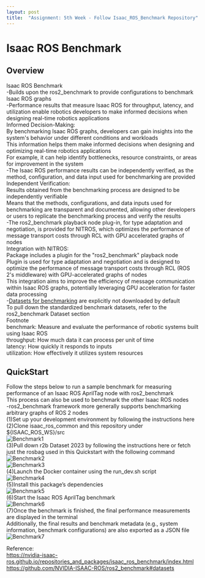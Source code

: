 ```yaml
---
layout: post
title:  "Assignment: 5th Week - Follow Isaac_ROS_Benchmark Repository"
---
```

# Isaac ROS Benchmark
## Overview
Isaac ROS Benchmark <br/>
-Builds upon the ros2_benchmark to provide configurations to benchmark Isaac ROS graphs <br/>
-Performance results that measure Isaac ROS for throughput, latency, and utilization enable robotics developers to make informed decisions when designing real-time robotics applications <br/>
Informed Decision-Making:  <br/>
By benchmarking Isaac ROS graphs, developers can gain insights into the system's behavior under different conditions and workloads <br/>
This information helps them make informed decisions when designing and optimizing real-time robotics applications <br/>
For example, it can help identify bottlenecks, resource constraints, or areas for improvement in the system <br/>
-The Isaac ROS performance results can be independently verified, as the method, configuration, and data input used for benchmarking are provided <br/>
Independent Verification: <br/>
Results obtained from the benchmarking process are designed to be independently verifiable <br/>
Means that the methods, configurations, and data inputs used for benchmarking are transparent and documented, allowing other developers or users to replicate the benchmarking process and verify the results <br/>
-The ros2_benchmark playback node plug-in, for type adaptation and negotiation, is provided for NITROS, which optimizes the performance of message transport costs through RCL with GPU accelerated graphs of nodes <br/>
Integration with NITROS: <br/>
Package includes a plugin for the "ros2_benchmark" playback node <br/>
Plugin is used for type adaptation and negotiation and is designed to optimize the performance of message transport costs through RCL (ROS 2's middleware) with GPU-accelerated graphs of nodes <br/> 
This integration aims to improve the efficiency of message communication within Isaac ROS graphs, potentially leveraging GPU acceleration for faster data processing <br/>
-[Datasets for benchmarking](https://github.com/NVIDIA-ISAAC-ROS/ros2_benchmark#datasets) are explicitly not downloaded by default <br/>
To pull down the standardized benchmark datasets, refer to the ros2_benchmark Dataset section <br/>
Footnote <br/>
benchmark: Measure and evaluate the performance of robotic systems built using Isaac ROS <br/>
throughput: How much data it can process per unit of time <br/>
latency: How quickly it responds to inputs <br/>
utilization: How effectively it utilizes system resources <br/>

## QuickStart
Follow the steps below to run a sample benchmark for measuring performance of an Isaac ROS AprilTag node with ros2_benchmark <br/>
This process can also be used to benchmark the other Isaac ROS nodes <br/>
-ros2_benchmark framework more generally supports benchmarking arbitrary graphs of ROS 2 nodes <br/>
(1)Set up your development environment by following the instructions here <br/>
(2)Clone isaac_ros_common and this repository under ${ISAAC_ROS_WS}/src <br/>
![Benchmark1](https://github.com/growingpenguin/growingpenguin.github.io/assets/110277903/dfb9293e-4cfc-4ae6-b346-1fc3e6b44148) <br/>
(3)Pull down r2b Dataset 2023 by following the instructions here or fetch just the rosbag used in this Quickstart with the following command <br/>
![Benchmark2](https://github.com/growingpenguin/growingpenguin.github.io/assets/110277903/70f789df-78af-4419-bb01-f10bf6daf631) <br/>
![Benchmark3](https://github.com/growingpenguin/growingpenguin.github.io/assets/110277903/9a2eb61e-36f6-4f8a-81d4-ac5b5dd27f94) <br/>
(4)Launch the Docker container using the run_dev.sh script <br/>
![Benchmark4](https://github.com/growingpenguin/growingpenguin.github.io/assets/110277903/9e3b2860-3182-44ee-99a4-721d08b94575) <br/>
(5)Install this package’s dependencies <br/>
![Benchmark5](https://github.com/growingpenguin/growingpenguin.github.io/assets/110277903/5f2c6f6f-7d77-4965-8852-5bee1e7e0686) <br/>
(6)Start the Isaac ROS AprilTag benchmark <br/>
![Benchmark6](https://github.com/growingpenguin/growingpenguin.github.io/assets/110277903/7b9f15f0-ddc6-471c-b18c-217f83efe580) <br/>
(7)Once the benchmark is finished, the final performance measurements are displayed in the terminal <br/>
Additionally, the final results and benchmark metadata (e.g., system information, benchmark configurations) are also exported as a JSON file <br/>
![Benchmark7](https://github.com/growingpenguin/growingpenguin.github.io/assets/110277903/0a466a5f-66aa-4f64-895e-89283f7686c5) <br/>

Reference: <br/>
https://nvidia-isaac-ros.github.io/repositories_and_packages/isaac_ros_benchmark/index.html <br/>
https://github.com/NVIDIA-ISAAC-ROS/ros2_benchmark#datasets <br/>


